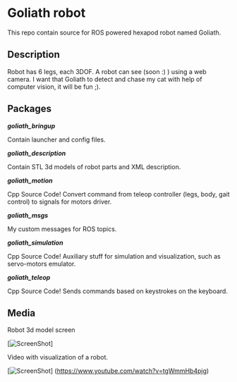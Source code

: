 Goliath robot
=============
This repo contain source for ROS powered hexapod robot named Goliath.

## Description

Robot has 6 legs, each 3DOF. 
A robot can see (soon :) ) using a web camera.
I want that Goliath to detect and chase my cat with help of computer vision, it will be fun ;).

## Packages

**_goliath_bringup_**

Contain launcher and config files.

**_goliath_description_**

Contain STL 3d models of robot parts and XML description.

**_goliath_motion_**

Cpp Source Code! Convert command from teleop controller (legs, body, gait control) to
signals for motors driver.

**_goliath_msgs_**

My custom messages for ROS topics.

**_goliath_simulation_**

Cpp Source Code! Auxiliary stuff for simulation and visualization, such as servo-motors emulator.

**_goliath_teleop_**

Cpp Source Code! Sends commands based on keystrokes on the keyboard.

## Media

Robot 3d model screen

[![ScreenShot](https://i.paste.pics/3d7bf86f18e3a6d02eab9c7f837d6c7d.png)]

Video with visualization of a robot.

[![ScreenShot](http://img.youtube.com/vi/lGk0WovRYYo/0.jpg)]
(https://www.youtube.com/watch?v=tgWmmHb4pjg)
